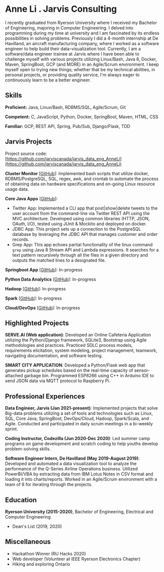 # Anne Li . Jarvis Consulting

I recently graduated from Ryerson University where I received my Bachelor of Engineering, majoring in Computer Engineering. I delved into programming during my time at university and I am fascinated by its endless possibilities in solving problems. Previously I did a 4-month internship at De Havilland, an aircraft manufacturing company, where I worked as a software engineer to help build their data-visualization tool. Currently, I am a software/data engineer trainee at Jarvis where I have been able to challenge myself with various projects utilizing Linux/Bash, Java 8, Docker, Maven, SpringBoot, GCP (and MORE) in an Agile/Scrum environment. I keep myself open to trying new things; whether that be my technical abilities, in personal projects, or providing quality service, I'm always eager to continuously learn to be a better engineer.

## Skills

**Proficient:** Java, Linux/Bash, RDBMS/SQL, Agile/Scrum, Git

**Competent:** C, JavaScript, Python, Docker, SpringBoot, Maven, HTML, CSS

**Familiar:** GCP, REST API, Spring, Pub/Sub, Django/Flask, TDD

## Jarvis Projects

Project source code: [https://github.com/jarviscanada/jarvis_data_eng_AnneLi](https://github.com/jarviscanada/jarvis_data_eng_AnneLi)


**Cluster Monitor** [[GitHub](https://github.com/jarviscanada/jarvis_data_eng_AnneLi/tree/master/linux_sql)]: Implemented bash scripts that utilize docker, RDBMS/PostgreSQL, SQL, regex, awk, and crontab to automate the process of obtaining data on hardware specifications and on-going Linux resource usage data.

**Core Java Apps** [[GitHub](https://github.com/jarviscanada/jarvis_data_eng_AnneLi/tree/master/core_java)]:
      
  - Twitter App: Implemented a CLI app that post|show|delete tweets to the user account from the command-line via Twitter REST API using the MVC architecture. Developed using common libraries (HTTP, JSON, OAuth, I/O), tested using JUnit & Mockito and deployed on docker.
  - JDBC App: This project sets up a connection to the PostgreSQL database by leveraging the JDBC API that manages customer and order records.
  - Grep App: This app echoes partial functionality of the linux command `grep` using Java 8 Stream API and Lambda expressions. It searches for a text pattern recursively through all the files in a given directory and outputs the matched lines to a designated file.

**Springboot App** [[GitHub](https://github.com/jarviscanada/jarvis_data_eng_AnneLi/tree/master/springboot)]: In-progress

**Python Data Analytics** [[GitHub](https://github.com/jarviscanada/jarvis_data_eng_AnneLi/tree/master/python_data_anlytics)]: In-progress

**Hadoop** [[GitHub](https://github.com/jarviscanada/jarvis_data_eng_AnneLi/tree/master/hadoop)]: In-progress

**Spark** [[GitHub](https://github.com/jarviscanada/jarvis_data_eng_AnneLi/tree/master/spark)]: In-progress

**Cloud/DevOps** [[GitHub](https://github.com/jarviscanada/jarvis_data_eng_AnneLi/tree/master/cloud_devops)]: In-progress


## Highlighted Projects
**SERVE.AI (Web application)**: Developed an Online Cafeteria Application utilizing the Python/Django framework, SQLite3, Bootstrap using Agile methodologies and practices. Practiced SDLC process models, requirements elicitation, system modeling, project management, teamwork, navigating documentation, and software testing.

**SMART CITY APPLICATION**: Developed a Python/Flask web app that generates pickup schedules based on the real-time capacity of sensor-attached garbage bin. Programmed ESP8266 using C++ in Arduino IDE to send JSON data via MQTT protocol to Raspberry Pi.


## Professional Experiences

**Data Engineer, Jarvis (Jan 2021-present)**: Implemented projects that solve Big-data problems utilizing a set of tools and technologies such as Linux, SQL, Core Java, SpringBoot, DevOps/Cloud, Hadoop, Spark/Scala, and Agile. Conducted and participated in daily scrum meetings in a bi-weekly sprint. 

**Coding Instructor, Codezilla (Jun 2020-Dec 2020)**: Led summer camp programs on game development and scratch coding to help youths develop problem-solving skills.

**Software Engineer Intern, De Havilland (May 2019-August 2019)**: Developed and automated a data visualization tool to analyze the performance of the Q-Series Airline Operations business. Utilized PowerBI/VBA by extracting data from IBM Lotus Notes in CSV format and loading it into charts/reports. Worked in an Agile/Scrum environment with a team of 8 for iterating through the projects.


## Education
**Ryerson University (2015-2020)**, Bachelor of Engineering, Electrical and Computer Engineering
- Dean's List (2019, 2020)


## Miscellaneous
- Hackathon Winner (RU Hacks 2020)
- Web developer (Volunteer at IEEE Ryerson Electronics Chapter)
- Hiking and exploring Ontario
